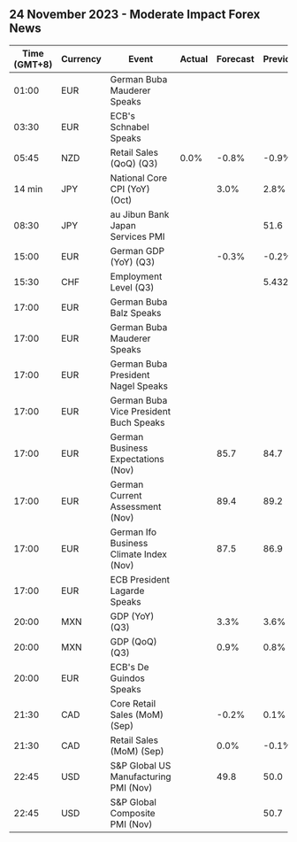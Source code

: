 ## 24 November 2023 - Moderate Impact Forex News

| Time (GMT+8) | Currency | Event | Actual | Forecast | Previous |
|------|----------|-------|--------|----------|----------|
| 01:00 | EUR | German Buba Mauderer Speaks |  |  |  |
| 03:30 | EUR | ECB's Schnabel Speaks |  |  |  |
| 05:45 | NZD | Retail Sales (QoQ) (Q3) | 0.0% | -0.8% | -0.9% |
| 14 min | JPY | National Core CPI (YoY) (Oct) |  | 3.0% | 2.8% |
| 08:30 | JPY | au Jibun Bank Japan Services PMI |  |  | 51.6 |
| 15:00 | EUR | German GDP (YoY) (Q3) |  | -0.3% | -0.2% |
| 15:30 | CHF | Employment Level (Q3) |  |  | 5.432M |
| 17:00 | EUR | German Buba Balz Speaks |  |  |  |
| 17:00 | EUR | German Buba Mauderer Speaks |  |  |  |
| 17:00 | EUR | German Buba President Nagel Speaks |  |  |  |
| 17:00 | EUR | German Buba Vice President Buch Speaks |  |  |  |
| 17:00 | EUR | German Business Expectations (Nov) |  | 85.7 | 84.7 |
| 17:00 | EUR | German Current Assessment (Nov) |  | 89.4 | 89.2 |
| 17:00 | EUR | German Ifo Business Climate Index (Nov) |  | 87.5 | 86.9 |
| 17:00 | EUR | ECB President Lagarde Speaks |  |  |  |
| 20:00 | MXN | GDP (YoY) (Q3) |  | 3.3% | 3.6% |
| 20:00 | MXN | GDP (QoQ) (Q3) |  | 0.9% | 0.8% |
| 20:00 | EUR | ECB's De Guindos Speaks |  |  |  |
| 21:30 | CAD | Core Retail Sales (MoM) (Sep) |  | -0.2% | 0.1% |
| 21:30 | CAD | Retail Sales (MoM) (Sep) |  | 0.0% | -0.1% |
| 22:45 | USD | S&P Global US Manufacturing PMI (Nov) |  | 49.8 | 50.0 |
| 22:45 | USD | S&P Global Composite PMI (Nov) |  |  | 50.7 |
